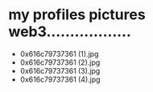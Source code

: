 # my profiles pictures web3..................
- 0x616c79737361 (1).jpg
- 0x616c79737361 (2).jpg
- 0x616c79737361 (3).jpg
- 0x616c79737361 (4).jpg
